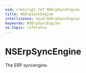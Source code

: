 ```yaml
---
uid: crmscript_ref_NSErpSyncEngine
title: NSErpSyncEngine
intellisense: Void.NSErpSyncEngine
keywords: NSErpSyncEngine
so.topic: reference
---
```


# NSErpSyncEngine

The ERP syncengine.
